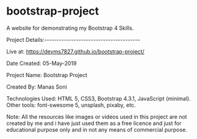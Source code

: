 # bootstrap-project
A website for demonstrating my Bootstrap 4 Skills.

Project Details:---------------------------------------

Live at: https://devms7827.github.io/bootstrap-project/

Date Created: 05-May-2019

Project Name: Bootstrap Project

Created By: Manas Soni


Technologies Used: HTML 5, CSS3, Bootstrap 4.3.1, JavaScript (minimal). 
Other tools: font-swesome 5, unsplash, pixaby, etc.

Note: All the resources like images or videos used in this project are not created by me and i have just used them as a free licence and just for educational purpose only and in not any means of commercial purpose.
